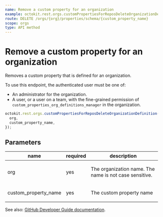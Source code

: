 ```yaml
---
name: Remove a custom property for an organization
example: octokit.rest.orgs.customPropertiesForReposDeleteOrganizationDefinition({ org, custom_property_name })
route: DELETE /orgs/{org}/properties/schema/{custom_property_name}
scope: orgs
type: API method
---
```


# Remove a custom property for an organization

Removes a custom property that is defined for an organization.

To use this endpoint, the authenticated user must be one of:

- An administrator for the organization.
- A user, or a user on a team, with the fine-grained permission of `custom_properties_org_definitions_manager` in the organization.

```js
octokit.rest.orgs.customPropertiesForReposDeleteOrganizationDefinition({
  org,
  custom_property_name,
});
```

## Parameters

<table>
  <thead>
    <tr>
      <th>name</th>
      <th>required</th>
      <th>description</th>
    </tr>
  </thead>
  <tbody>
    <tr><td>org</td><td>yes</td><td>

The organization name. The name is not case sensitive.

</td></tr>
<tr><td>custom_property_name</td><td>yes</td><td>

The custom property name

</td></tr>
  </tbody>
</table>

See also: [GitHub Developer Guide documentation](https://docs.github.com/rest/orgs/custom-properties#remove-a-custom-property-for-an-organization).
